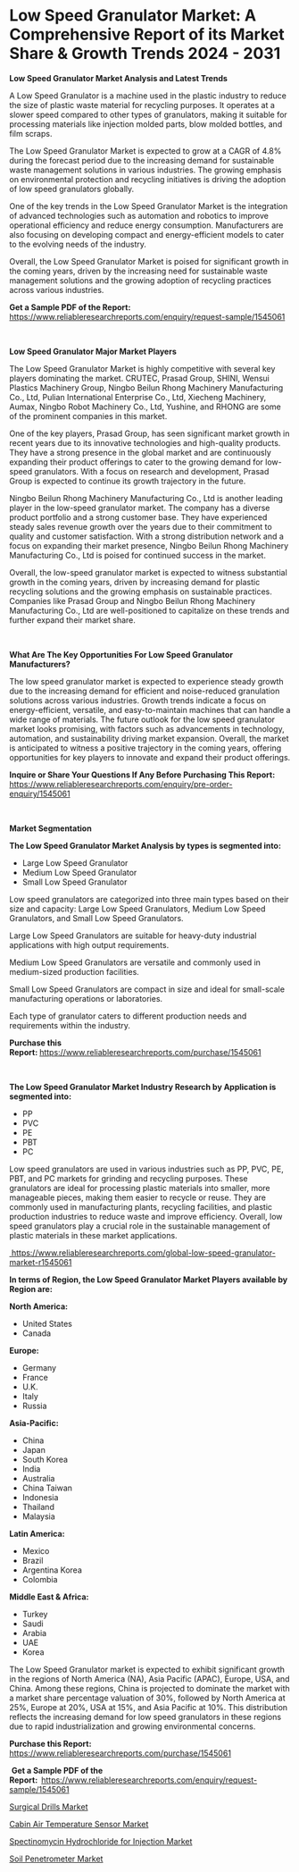 <p><h1>Low Speed Granulator Market: A Comprehensive Report of its Market Share & Growth Trends 2024 - 2031</h1></p><p><strong>Low Speed Granulator Market Analysis and Latest Trends</strong></p>
<p><p>A Low Speed Granulator is a machine used in the plastic industry to reduce the size of plastic waste material for recycling purposes. It operates at a slower speed compared to other types of granulators, making it suitable for processing materials like injection molded parts, blow molded bottles, and film scraps.</p><p>The Low Speed Granulator Market is expected to grow at a CAGR of 4.8% during the forecast period due to the increasing demand for sustainable waste management solutions in various industries. The growing emphasis on environmental protection and recycling initiatives is driving the adoption of low speed granulators globally.</p><p>One of the key trends in the Low Speed Granulator Market is the integration of advanced technologies such as automation and robotics to improve operational efficiency and reduce energy consumption. Manufacturers are also focusing on developing compact and energy-efficient models to cater to the evolving needs of the industry.</p><p>Overall, the Low Speed Granulator Market is poised for significant growth in the coming years, driven by the increasing need for sustainable waste management solutions and the growing adoption of recycling practices across various industries.</p></p>
<p><strong>Get a Sample PDF of the Report:&nbsp;</strong> <a href="https://www.reliableresearchreports.com/enquiry/request-sample/1545061">https://www.reliableresearchreports.com/enquiry/request-sample/1545061</a></p>
<p>&nbsp;</p>
<p><strong>Low Speed Granulator Major Market Players</strong></p>
<p><p>The Low Speed Granulator Market is highly competitive with several key players dominating the market. CRUTEC, Prasad Group, SHINI, Wensui Plastics Machinery Group, Ningbo Beilun Rhong Machinery Manufacturing Co., Ltd, Pulian International Enterprise Co., Ltd, Xiecheng Machinery, Aumax, Ningbo Robot Machinery Co., Ltd, Yushine, and RHONG are some of the prominent companies in this market.</p><p>One of the key players, Prasad Group, has seen significant market growth in recent years due to its innovative technologies and high-quality products. They have a strong presence in the global market and are continuously expanding their product offerings to cater to the growing demand for low-speed granulators. With a focus on research and development, Prasad Group is expected to continue its growth trajectory in the future.</p><p>Ningbo Beilun Rhong Machinery Manufacturing Co., Ltd is another leading player in the low-speed granulator market. The company has a diverse product portfolio and a strong customer base. They have experienced steady sales revenue growth over the years due to their commitment to quality and customer satisfaction. With a strong distribution network and a focus on expanding their market presence, Ningbo Beilun Rhong Machinery Manufacturing Co., Ltd is poised for continued success in the market.</p><p>Overall, the low-speed granulator market is expected to witness substantial growth in the coming years, driven by increasing demand for plastic recycling solutions and the growing emphasis on sustainable practices. Companies like Prasad Group and Ningbo Beilun Rhong Machinery Manufacturing Co., Ltd are well-positioned to capitalize on these trends and further expand their market share.</p></p>
<p>&nbsp;</p>
<p><strong>What Are The Key Opportunities For Low Speed Granulator Manufacturers?</strong></p>
<p><p>The low speed granulator market is expected to experience steady growth due to the increasing demand for efficient and noise-reduced granulation solutions across various industries. Growth trends indicate a focus on energy-efficient, versatile, and easy-to-maintain machines that can handle a wide range of materials. The future outlook for the low speed granulator market looks promising, with factors such as advancements in technology, automation, and sustainability driving market expansion. Overall, the market is anticipated to witness a positive trajectory in the coming years, offering opportunities for key players to innovate and expand their product offerings.</p></p>
<p><strong>Inquire or Share Your Questions If Any Before Purchasing This Report:</strong> <a href="https://www.reliableresearchreports.com/enquiry/pre-order-enquiry/1545061">https://www.reliableresearchreports.com/enquiry/pre-order-enquiry/1545061</a></p>
<p>&nbsp;</p>
<p><strong>Market Segmentation</strong></p>
<p><strong>The Low Speed Granulator Market Analysis by types is segmented into:</strong></p>
<p><ul><li>Large Low Speed Granulator</li><li>Medium Low Speed Granulator</li><li>Small Low Speed Granulator</li></ul></p>
<p><p>Low speed granulators are categorized into three main types based on their size and capacity: Large Low Speed Granulators, Medium Low Speed Granulators, and Small Low Speed Granulators. </p><p>Large Low Speed Granulators are suitable for heavy-duty industrial applications with high output requirements. </p><p>Medium Low Speed Granulators are versatile and commonly used in medium-sized production facilities.</p><p>Small Low Speed Granulators are compact in size and ideal for small-scale manufacturing operations or laboratories.</p><p>Each type of granulator caters to different production needs and requirements within the industry.</p></p>
<p><strong>Purchase this Report:&nbsp;</strong><a href="https://www.reliableresearchreports.com/purchase/1545061">https://www.reliableresearchreports.com/purchase/1545061</a></p>
<p>&nbsp;</p>
<p><strong>The Low Speed Granulator Market Industry Research by Application is segmented into:</strong></p>
<p><ul><li>PP</li><li>PVC</li><li>PE</li><li>PBT</li><li>PC</li></ul></p>
<p><p>Low speed granulators are used in various industries such as PP, PVC, PE, PBT, and PC markets for grinding and recycling purposes. These granulators are ideal for processing plastic materials into smaller, more manageable pieces, making them easier to recycle or reuse. They are commonly used in manufacturing plants, recycling facilities, and plastic production industries to reduce waste and improve efficiency. Overall, low speed granulators play a crucial role in the sustainable management of plastic materials in these market applications.</p></p>
<p><a href="https://www.reliableresearchreports.com/global-low-speed-granulator-market-r1545061">&nbsp;https://www.reliableresearchreports.com/global-low-speed-granulator-market-r1545061</a></p>
<p><strong>In terms of Region, the Low Speed Granulator Market Players available by Region are:</strong></p>
<p>
    <p> <strong> North America: </strong>
        <ul>
            <li>United States</li>
            <li>Canada</li>
        </ul>
        </p> 
    <p> <strong> Europe: </strong>
        <ul>
            <li>Germany</li>
            <li>France</li>
            <li>U.K.</li>
            <li>Italy</li>
            <li>Russia</li>
        </ul>
        </p> 
    <p> <strong> Asia-Pacific: </strong>
        <ul>
            <li>China</li>
            <li>Japan</li>
            <li>South Korea</li>
            <li>India</li>
            <li>Australia</li>
            <li>China Taiwan</li>
            <li>Indonesia</li>
            <li>Thailand</li>
            <li>Malaysia</li>
        </ul>
        </p> 
    <p> <strong> Latin America: </strong>
        <ul>
            <li>Mexico</li>
            <li>Brazil</li>
            <li>Argentina Korea</li>
            <li>Colombia</li>
        </ul>
        </p> 
    <p> <strong> Middle East & Africa: </strong>
        <ul>
            <li>Turkey</li>
            <li>Saudi</li>
            <li>Arabia</li>
            <li>UAE</li>
            <li>Korea</li>
        </ul>
    </p>
    </p>
<p><p>The Low Speed Granulator market is expected to exhibit significant growth in the regions of North America (NA), Asia Pacific (APAC), Europe, USA, and China. Among these regions, China is projected to dominate the market with a market share percentage valuation of 30%, followed by North America at 25%, Europe at 20%, USA at 15%, and Asia Pacific at 10%. This distribution reflects the increasing demand for low speed granulators in these regions due to rapid industrialization and growing environmental concerns.</p></p>
<p><strong>Purchase this Report: </strong><a href="https://www.reliableresearchreports.com/purchase/1545061">https://www.reliableresearchreports.com/purchase/1545061</a></p>
<p>&nbsp;<strong>Get a Sample PDF of the Report:&nbsp;&nbsp;</strong><a href="https://www.reliableresearchreports.com/enquiry/request-sample/1545061">https://www.reliableresearchreports.com/enquiry/request-sample/1545061</a></p>
<p><strong></strong></p>
<p><p><a href="https://www.linkedin.com/pulse/surgical-drills-market-size-type-pneumatic-drillselectric-product-16bkf">Surgical Drills Market</a></p><p><a href="https://github.com/sydneyHley85/Market-Research-Report-List-1/blob/main/cabin-air-temperature-sensor-market.md">Cabin Air Temperature Sensor Market</a></p><p><a href="https://issuu.com/reportprime-2/docs/spectinomycin-hydrochloride-for-injection-market-s">Spectinomycin Hydrochloride for Injection Market</a></p><p><a href="https://github.com/JordyBecker/Market-Research-Report-List-1/blob/main/soil-penetrometer-market.md">Soil Penetrometer Market</a></p></p>